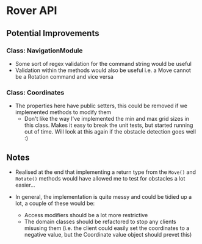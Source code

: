 # Rover API

## Potential Improvements

### Class: NavigationModule

- Some sort of regex validation for the command string would be useful
- Validation within the methods would also be useful i.e. a Move cannot be a Rotation command and vice versa

### Class: Coordinates

- The properties here have public setters, this could be removed if we implemented methods to modify them
  - Don't like the way I've implemented the min and max grid sizes in this class.  Makes it easy to break the unit tests, but started running out of time.  Will look at this again if the obstacle detection goes well :)

## Notes

- Realised at the end that implementing a return type from the `Move()` and `Rotate()` methods would have allowed me to test for obstacles a lot easier...
- In general, the implementation is quite messy and could be tidied up a lot, a couple of these would be:

    - Access modifiers should be a lot more restrictive
    - The domain classes should be refactored to stop any clients misusing them (i.e. the client could easily set the coordinates to a negative value, but the Coordinate value object should prevet this)